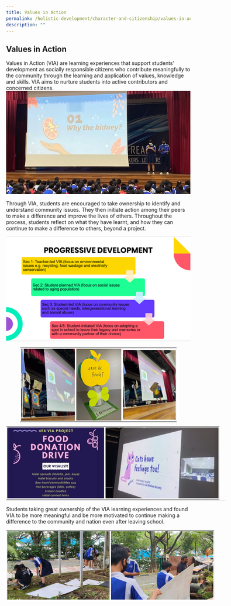 ```yaml
---
title: Values in Action
permalink: /holistic-development/character-and-citizenship/values-in-action/
description: ""
---
```


## Values in Action

Values in Action (VIA) are learning experiences that support students’ development as socially responsible citizens who contribute meaningfully to the community through the learning and application of values, knowledge and skills. VIA aims to nurture students into active contributors and concerned citizens.  
![](/images/01%20(1).jpg)

Through VIA, students are encouraged to take ownership to identify and understand community issues. They then initiate action among their peers to make a difference and improve the lives of others. Throughout the process, students reflect on what they have learnt, and how they can continue to make a difference to others, beyond a project.&nbsp;  

  

![](/images/02%20(1).png)

<table style="margin: auto; outline: 0px; padding: 0px; clear: both; border: 1px solid rgb(234, 234, 234); width: 429px; height: 215px;" class="ive_eobj_center iveo_table ives_tab_zen"><tbody style="margin: 0px; outline: 0px; padding: 0px;"><tr style="margin: 0px; outline: 0px; padding: 0px;"><td style="margin: 0px; outline: 0px; padding: 2px; text-align: center; width: 152px;"><img style="margin: auto; outline: none; padding: 0px; border: none; clear: both; display: block; width: 148px; height: 197px;" class="ive_eobj_center" alt="03.jpg" src="/images/03 (1).jpg"></td><td style="margin: 0px; outline: 0px; padding: 2px; text-align: center; width: 127px;"><img style="margin: auto; outline: none; padding: 0px; border: none; clear: both; display: block;" class="ive_eobj_center" alt="04.png" src="/images/04 (1).png"></td><td style="margin: 0px; outline: 0px; padding: 2px; text-align: center; width: 148px;"><img style="margin: auto; outline: none; padding: 0px; border: none; clear: both; display: block; width: 144px; height: 191px;" class="ive_eobj_center" alt="05.jpg" src="/images/05-0.jpg"></td></tr></tbody></table>

<table style="margin: auto; outline: 0px; padding: 0px; clear: both; border: 1px solid rgb(234, 234, 234); width: 584px; height: 203px;" class="ive_eobj_center iveo_table ives_tab_zen"><tbody style="margin: 0px; outline: 0px; padding: 0px;"><tr style="margin: 0px; outline: 0px; padding: 0px;"><td style="margin: 0px; outline: 0px; padding: 2px; text-align: center; width: 274px;"><img style="margin: auto; outline: none; padding: 0px; border: none; clear: both; display: block;" class="ive_eobj_center" alt="06.jpg" src="/images/06-1.jpg"></td><td style="margin: 0px; outline: 0px; padding: 2px; text-align: center; width: 319px;"><img style="margin: auto; outline: none; padding: 0px; border: none; clear: both; display: block;" class="ive_eobj_center" alt="07.jpg" src="/images/07-0.jpg"></td></tr></tbody></table>

<table style="margin: auto; outline: 0px; padding: 0px; clear: both; border: 1px solid rgb(234, 234, 234); width: 600px; height: 0px;" class="ive_eobj_center iveo_table ives_tab_zen"><tbody style="margin: 0px; outline: 0px; padding: 0px;"><tr style="margin: 0px; outline: 0px; padding: 0px;"><td style="margin: 0px; outline: 0px; padding: 2px; text-align: center; width: 296px;"><img style="margin: auto; outline: none; padding: 0px; border: none; clear: both; display: block; width: 300px; height: 264px;" class="ive_eobj_center" alt="08.png" src="/images/08-0.png"></td><td style="margin: 0px; outline: 0px; padding: 2px; text-align: center; width: 296px;"><img style="margin: auto; outline: none; padding: 0px; border: none; clear: both; display: block; width: 285.052px; height: 282.989px;" class="ive_eobj_center" alt="09.png" src="/images/09-0.png"></td></tr></tbody></table>

  

Students taking great ownership of the VIA learning experiences and found VIA to be more meaningful and be more motivated to continue making a difference to the community and nation even after leaving school.  

  

<table style="margin: auto; outline: 0px; padding: 0px; clear: both; border: 1px solid rgb(234, 234, 234); width: 570px; height: 192px;" class="ive_eobj_center iveo_table ives_tab_zen"><tbody style="margin: 0px; outline: 0px; padding: 0px;"><tr style="margin: 0px; outline: 0px; padding: 0px;"><td style="margin: 0px; outline: 0px; padding: 2px; text-align: center; width: 300px;"><img style="margin: auto; outline: none; padding: 0px; border: none; clear: both; display: block;" class="ive_eobj_center" alt="10.png" src="/images/10-0.png"></td><td style="margin: 0px; outline: 0px; padding: 2px; text-align: center; width: 301px;"><img style="margin: auto; outline: none; padding: 0px; border: none; clear: both; display: block;" class="ive_eobj_center" alt="11.png" src="/images/11-0.png"></td></tr></tbody></table>

 
